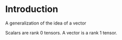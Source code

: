 # Introduction

A generalization of the idea of a vector

Scalars are rank 0 tensors. A vector is a rank 1 tensor.